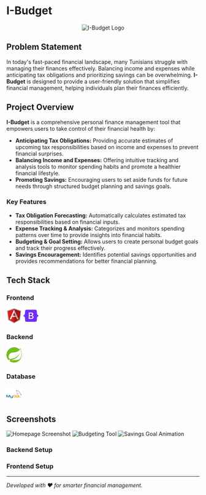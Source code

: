 # I-Budget

<p align="center">
  <img src="Capture_d_écran_2025-02-16_165806-removebg-preview.png" alt="I-Budget Logo" width="150"/>
</p>

## Problem Statement
In today's fast-paced financial landscape, many Tunisians struggle with managing their finances effectively. Balancing income and expenses while anticipating tax obligations and prioritizing savings can be overwhelming. **I-Budget** is designed to provide a user-friendly solution that simplifies financial management, helping individuals plan their finances efficiently.

## Project Overview
**I-Budget** is a comprehensive personal finance management tool that empowers users to take control of their financial health by:

- **Anticipating Tax Obligations:** Providing accurate estimates of upcoming tax responsibilities based on income and expenses to prevent financial surprises.
- **Balancing Income and Expenses:** Offering intuitive tracking and analysis tools to monitor spending habits and promote a healthier financial lifestyle.
- **Promoting Savings:** Encouraging users to set aside funds for future needs through structured budget planning and savings goals.

### Key Features
- **Tax Obligation Forecasting:** Automatically calculates estimated tax responsibilities based on financial inputs.
- **Expense Tracking & Analysis:** Categorizes and monitors spending patterns over time to provide insights into financial habits.
- **Budgeting & Goal Setting:** Allows users to create personal budget goals and track their progress effectively.
- **Savings Encouragement:** Identifies potential savings opportunities and provides recommendations for better financial planning.

## Tech Stack
### Frontend
<p>
  <img src="https://raw.githubusercontent.com/devicons/devicon/master/icons/angularjs/angularjs-original.svg" alt="Angular" width="40" height="40"/>
  <img src="https://raw.githubusercontent.com/devicons/devicon/master/icons/bootstrap/bootstrap-plain.svg" alt="Bootstrap" width="40" height="40"/>
</p>

### Backend
<p> <img src="https://raw.githubusercontent.com/devicons/devicon/master/icons/spring/spring-original.svg" alt="Spring Boot" width="40" height="40"/> </p>

### Database
<p>
  <img src="https://raw.githubusercontent.com/devicons/devicon/master/icons/mysql/mysql-original-wordmark.svg" alt="MySQL" width="40" height="40"/>
</p>

## Screenshots
<p>
  <img src="path/to/homepage-screenshot.png" alt="Homepage Screenshot" width="600"/>
  <img src="path/to/budget-tool-screenshot.png" alt="Budgeting Tool" width="600"/>
  <img src="path/to/savings-animation.png" alt="Savings Goal Animation" width="600"/>
</p>


### Backend Setup


### Frontend Setup

---
_Developed with ❤️ for smarter financial management._

